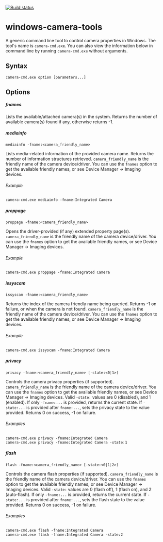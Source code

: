 [![Build status](https://ci.appveyor.com/api/projects/status/1njgb2uftlijk7u2/branch/master?svg=true)](https://ci.appveyor.com/project/flowerinthenight/windows-camera-tools/branch/master)

# windows-camera-tools

A generic command line tool to control camera properties in Windows. The tool's name is `camera-cmd.exe`. You can also view the information below in command line by running `camera-cmd.exe` without arguments.

## Syntax

```
camera-cmd.exe option [parameters...]
```

## Options

##### fnames

Lists the available/attached camera(s) in the system. Returns the number of available camera(s) found if any, otherwise returns -1.

##### mediainfo

```
mediainfo -fname:<camera_friendly_name>
```

Lists media-related information of the provided camera name. Returns the number of information structures retrieved. `camera_friendly_name` is the friendly name of the camera device/driver. You can use the `fnames` option to get the available friendly names, or see Device Manager -> Imaging devices.

###### Example

```
camera-cmd.exe mediainfo -fname:Integrated Camera
```

##### proppage

```
proppage -fname:<camera_friendly_name>
```

Opens the driver-provided (if any) extended property page(s). `camera_friendly_name` is the friendly name of the camera device/driver. You can use the `fnames` option to get the available friendly names, or see Device Manager -> Imaging devices.

###### Example

```
camera-cmd.exe proppage -fname:Integrated Camera
```

##### issyscam

```
issyscam -fname:<camera_friendly_name>
```

Returns the index of the camera friendly name being queried. Returns -1 on failure, or when the camera is not found. `camera_friendly_name` is the friendly name of the camera device/driver. You can use the `fnames` option to get the available friendly names, or see Device Manager -> Imaging devices.

###### Example

```
camera-cmd.exe issyscam -fname:Integrated Camera
```

##### privacy

```
privacy -fname:<camera_friendly_name> [-state:<0|1>]
```

Controls the camera privacy properties (if supported). `camera_friendly_name` is the friendly name of the camera device/driver. You can use the `fnames` option to get the available friendly names, or see Device Manager -> Imaging devices. Valid `-state:` values are 0 (disabled), and 1 (enabled). If only `-fname:...` is provided, returns the current state. If `-state:...` is provided after `fname:...`, sets the privacy state to the value provided. Returns 0 on success, -1 on failure.

###### Examples

```
camera-cmd.exe privacy -fname:Integrated Camera
camera-cmd.exe privacy -fname:Integrated Camera -state:1
```

##### flash

```
flash -fname:<camera_friendly_name> [-state:<0|1|2>]
```

Controls the camera flash properties (if supported). `camera_friendly_name` is the friendly name of the camera device/driver. You can use the `fnames` option to get the available friendly names, or see Device Manager -> Imaging devices. Valid `-state:` values are 0 (flash off), 1 (flash on), and 2 (auto-flash). If only `-fname:...` is provided, returns the current state. If `-state:...` is provided after `fname:...`, sets the flash state to the value provided. Returns 0 on success, -1 on failure.

###### Examples

```
camera-cmd.exe flash -fname:Integrated Camera
camera-cmd.exe flash -fname:Integrated Camera -state:2
```
